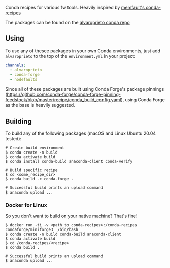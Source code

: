 Conda recipes for various fw tools. Heavily inspired by [memfault's conda-recipes](https://github.com/memfault/conda-recipes/blob/master/README.md)

The packages can be found on the [alvaroprieto conda repo](https://anaconda.org/alvaroprieto/repo)

## Using

To use any of thesee packages in your own Conda environments, just add `alvaroprieto` to the top of the `environment.yml` in your project:

```yaml
channels:
  - alvaroprieto
  - conda-forge
  - nodefaults
```

Since all of these packages are built using Conda Forge's package pinnings (https://github.com/conda-forge/conda-forge-pinning-feedstock/blob/master/recipe/conda_build_config.yaml), using Conda Forge as the base is heavily suggested.

## Building

To build any of the following packages (macOS and Linux Ubuntu 20.04 tested):

```
# Create build environment
$ conda create -n build
$ conda activate build
$ conda install conda-build anaconda-client conda-verify

# Build specific recipe
$ cd <some_recipe_dir>
$ conda build -c conda-forge .

# Successful build prints an upload command
$ anaconda upload ...
```

### Docker for Linux

So you don't want to build on your native machine? That's fine! 

```
$ docker run -ti -v <path_to_conda-recipes>:/conda-recipes condaforge/miniforge3  /bin/bash
$ conda create -n build conda-build anaconda-client
$ conda activate build
$ cd /conda-recipes/<recipe>
$ conda build .

# Successful build prints an upload command
$ anaconda upload ...
```

